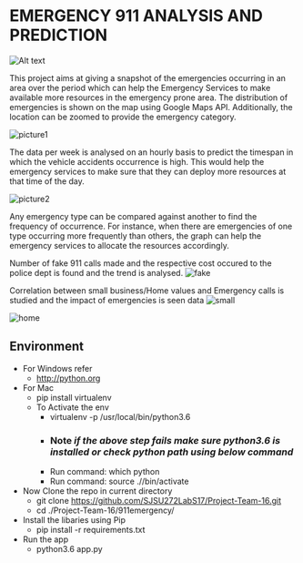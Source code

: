 # EMERGENCY 911 ANALYSIS AND PREDICTION

![Alt text](download.jpg?raw=true)
 
This project aims at giving a snapshot of the emergencies occurring in an area over the period which can help the Emergency Services to make available more resources in the emergency prone area. The distribution of emergencies is shown on the map using Google Maps API. Additionally, the location can be zoomed to provide the emergency category.

![picture1](https://user-images.githubusercontent.com/20146538/30572067-724c5746-9ca0-11e7-9c1d-738fb4a0f35a.png)
 
The data per week is analysed on an hourly basis to predict the timespan in which the vehicle accidents occurrence is high. This would help the emergency services to make sure that they can deploy more resources at that time of the day.

![picture2](https://user-images.githubusercontent.com/20146538/30572077-81562082-9ca0-11e7-8eda-e7da53439493.png)

Any emergency type can be compared against another to find the frequency of occurrence. For instance, when there are emergencies of one type occurring more frequently than others, the graph can help the emergency services to allocate the resources accordingly.

Number of fake 911 calls made and the respective cost occured to the police dept is found and the trend is analysed.
![fake](https://user-images.githubusercontent.com/20146538/30572087-919646d4-9ca0-11e7-8f6f-e24cf5ab73a9.png)

Correlation between small business/Home values and Emergency calls is studied and the impact of emergencies is seen data 
![small](https://user-images.githubusercontent.com/20146538/30572085-908cdc62-9ca0-11e7-9f9a-fa7d3ba4687d.png)

![home](https://user-images.githubusercontent.com/20146538/30572089-9295198e-9ca0-11e7-9946-5b1afd7afc6a.png)

## Environment
 - For Windows refer
   - http://python.org
 - For Mac
   - pip install virtualenv
   - To Activate the env
     - virtualenv -p /usr/local/bin/python3.6 <project-name>
     - ### Note ***if the above step fails make sure python3.6 is installed or check python path using below command***
     - Run command: which python
     - Run command: source ./<project-name>/bin/activate
- Now Clone the repo in current directory
  - git clone https://github.com/SJSU272LabS17/Project-Team-16.git
  - cd ./Project-Team-16/911emergency/
- Install the libaries using Pip
  -  pip install -r requirements.txt
- Run the app
  - python3.6 app.py
